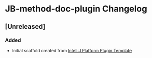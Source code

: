 <!-- Keep a Changelog guide -> https://keepachangelog.com -->

# JB-method-doc-plugin Changelog

## [Unreleased]
### Added
- Initial scaffold created from [IntelliJ Platform Plugin Template](https://github.com/JetBrains/intellij-platform-plugin-template)
